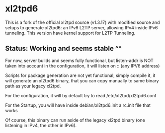 # xl2tpd6

This is a fork of the official xl2tpd source (v1.3.17) with modified source
and setups to generate xl2tpd6: an IPv6 L2TP server, allowing IPv4 inside
IPv6 tunneling. This version have kernel support for L2TP Tunneling.

## Status: Working and seems stable ^^
For now, server builds and seems fully functional, but listen-addr is NOT
taken into account in the configuration, it will listen on :: (any IPV6 address)

Scripts for package generation are not yet functional, simply compile it,
it will generate an xl2tpd6 binary, that you can copy manually to same
binary path as your legacy xl2tpd.

For the configuration, it will by default try to read /etc/xl2tpd/xl2tpd6.conf

For the Startup, you will have inside debian/xl2tpd6.init a rc.init file that works

Of course, this binary can run aside of the legacy xl2tpd binary
(one listening in IPv4, the other in IPv6).

